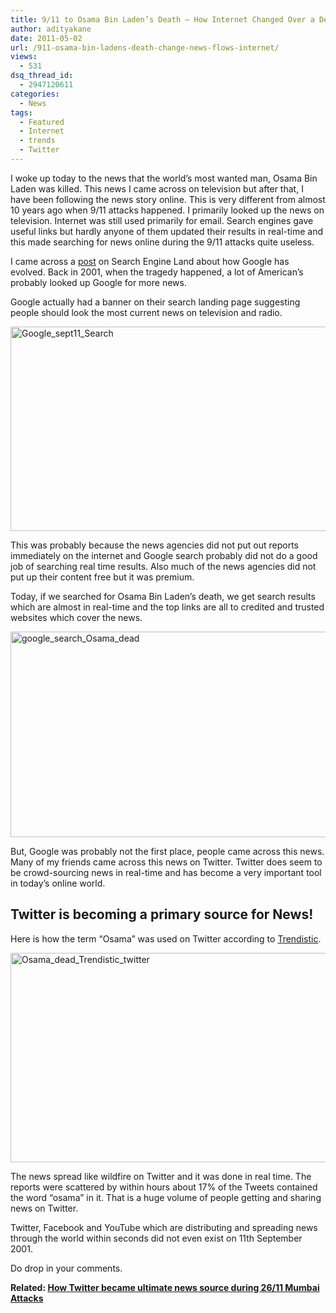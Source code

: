 ```yaml
---
title: 9/11 to Osama Bin Laden’s Death – How Internet Changed Over a Decade!
author: adityakane
date: 2011-05-02
url: /911-osama-bin-ladens-death-change-news-flows-internet/
views:
  - 531
dsq_thread_id:
  - 2947120611
categories:
  - News
tags:
  - Featured
  - Internet
  - trends
  - Twitter
---
```

I woke up today to the news that the world&#8217;s most wanted man, Osama Bin Laden was killed. This news I came across on television but after that, I have been following the news story online. This is very different from almost 10 years ago when 9/11 attacks happened. I primarily looked up the news on television. Internet was still used primarily for email. Search engines gave useful links but hardly anyone of them updated their results in real-time and this made searching for news online during the 9/11 attacks quite useless.

I came across a <a href="http://searchengineland.com/google-the-death-of-obama-bin-laden-75346" onclick="_gaq.push(['_trackEvent', 'outbound-article', 'http://searchengineland.com/google-the-death-of-obama-bin-laden-75346', 'post']);" target="_blank">post</a> on Search Engine Land about how Google has evolved. Back in 2001, when the tragedy happened, a lot of American’s probably looked up Google for more news.

Google actually had a banner on their search landing page suggesting people should look the most current news on television and radio.

[<img style="background-image: none; padding-left: 0px; padding-right: 0px; display: inline; padding-top: 0px; border: 0px;" title="Google_sept11_Search" src="http://cdn.devilsworkshop.org/files/2011/05/Google_sept11_Search_thumb.png" border="0" alt="Google_sept11_Search" width="552" height="327" />][1]

This was probably because the news agencies did not put out reports immediately on the internet and Google search probably did not do a good job of searching real time results. Also much of the news agencies did not put up their content free but it was premium.

Today, if we searched for Osama Bin Laden’s death, we get search results which are almost in real-time and the top links are all to credited and trusted websites which cover the news.

[<img style="background-image: none; padding-left: 0px; padding-right: 0px; display: inline; padding-top: 0px; border: 0px;" title="google_search_Osama_dead" src="http://cdn.devilsworkshop.org/files/2011/05/google_search_Osama_dead_thumb.png" border="0" alt="google_search_Osama_dead" width="552" height="329" />][2]

But, Google was probably not the first place, people came across this news. Many of my friends came across this news on Twitter. Twitter does seem to be crowd-sourcing news in real-time and has become a very important tool in today’s online world.

## Twitter is becoming a primary source for News!

Here is how the term “Osama” was used on Twitter according to <a href="http://trendistic.com" onclick="_gaq.push(['_trackEvent', 'outbound-article', 'http://trendistic.com', 'Trendistic']);" target="_blank">Trendistic</a>.

[<img style="background-image: none; padding-left: 0px; padding-right: 0px; display: inline; padding-top: 0px; border: 0px;" title="Osama_dead_Trendistic_twitter" src="http://cdn.devilsworkshop.org/files/2011/05/Osama_dead_Trendistic_twitter_thumb.png" border="0" alt="Osama_dead_Trendistic_twitter" width="552" height="335" />][3]

The news spread like wildfire on Twitter and it was done in real time. The reports were scattered by within hours about 17% of the Tweets contained the word &#8220;osama&#8221; in it. That is a huge volume of people getting and sharing news on Twitter.

Twitter, Facebook and YouTube which are distributing and spreading news through the world within seconds did not even exist on 11th September 2001.

Do drop in your comments.

**Related: [How Twitter became ultimate news source during 26/11 Mumbai Attacks][4]**

 [1]: http://cdn.devilsworkshop.org/files/2011/05/Google_sept11_Search.png
 [2]: http://cdn.devilsworkshop.org/files/2011/05/google_search_Osama_dead.png
 [3]: http://cdn.devilsworkshop.org/files/2011/05/Osama_dead_Trendistic_twitter.png
 [4]: http://devilsworkshop.org/how-twitter-became-the-ultimate-news-source-for-mumbai-attack/

